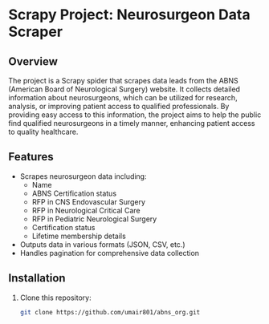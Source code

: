 # Scrapy Project: Neurosurgeon Data Scraper

## Overview
The project is a Scrapy spider that scrapes data leads from the ABNS (American Board of Neurological Surgery) website. It collects detailed information about neurosurgeons, which can be utilized for research, analysis, or improving patient access to qualified professionals. By providing easy access to this information, the project aims to help the public find qualified neurosurgeons in a timely manner, enhancing patient access to quality healthcare.

## Features
- Scrapes neurosurgeon data including:
  - Name
  - ABNS Certification status
  - RFP in CNS Endovascular Surgery
  - RFP in Neurological Critical Care
  - RFP in Pediatric Neurological Surgery
  - Certification status
  - Lifetime membership details
- Outputs data in various formats (JSON, CSV, etc.)
- Handles pagination for comprehensive data collection

## Installation

1. Clone this repository:
   ```bash
   git clone https://github.com/umair801/abns_org.git
